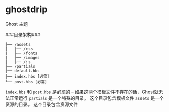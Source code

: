 # ghostdrip
Ghost 主题

###目录架构###

```
├── /assets
|   ├── /css
|   ├── /fonts
|   ├── /images
|   ├── /js
├── /partials  
├── default.hbs
├── index.hbs [必需]
└── post.hbs [必需]
```

`index.hbs` 和 `post.hbs` 是必须的 – 如果这两个模板文件不存在的话，Ghost就无法正常运行
`partials` 是一个特殊的目录。 这个目录包含模板文件
`assets` 是一个资源的目录。 这个目录包含资源文件